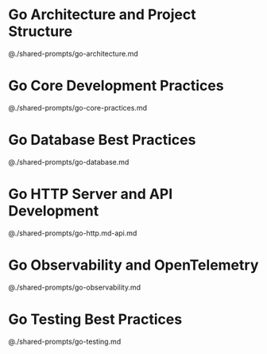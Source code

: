 # Go Architecture and Project Structure
@./shared-prompts/go-architecture.md

# Go Core Development Practices
@./shared-prompts/go-core-practices.md

# Go Database Best Practices
@./shared-prompts/go-database.md

# Go HTTP Server and API Development
@./shared-prompts/go-http.md-api.md

# Go Observability and OpenTelemetry
@./shared-prompts/go-observability.md

# Go Testing Best Practices
@./shared-prompts/go-testing.md